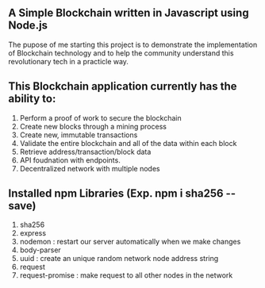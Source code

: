 ## A Simple Blockchain written in Javascript using Node.js
The pupose of me starting this project is to demonstrate the implementation of Blockchain technology and to help the community understand this revolutionary tech in a practicle way.

## This Blockchain application currently has the ability to:
1. Perform a proof of work to secure the blockchain <br />
2. Create new blocks through a mining process <br />
3. Create new, immutable transactions <br />
4. Validate the entire blockchain and all of the data within each block <br />
5. Retrieve address/transaction/block data <br />
6. API foudnation with endpoints. <br />
7. Decentralized network with multiple nodes <br />

## Installed npm Libraries (Exp. npm i sha256 --save)
1. sha256  <br />
2. express <br />
3. nodemon : restart our server automatically when we make changes <br />
4. body-parser <br />
5. uuid : create an unique random network node address string <br />
6. request <br />
7. request-promise : make request to all other nodes in the network <br />

